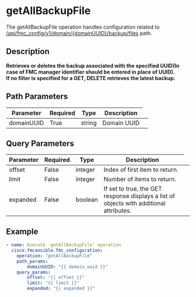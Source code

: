 # getAllBackupFile

The getAllBackupFile operation handles configuration related to [/api/fmc_config/v1/domain/{domainUUID}/backup/files](/paths//api/fmc_config/v1/domain/{domain_uuid}/backup/files.md) path.&nbsp;
## Description
**Retrieves or deletes the backup associated with the specified UUID(In case of FMC manager identifier should be entered in place of UUID). <br/>If no filter is specified for a GET, DELETE retrieves the latest backup.**

## Path Parameters
| Parameter | Required | Type | Description |
| --------- | -------- | ---- | ----------- |
| domainUUID | True | string <td colspan=3> Domain UUID |

## Query Parameters
| Parameter | Required | Type | Description |
| --------- | -------- | ---- | ----------- |
| offset | False | integer <td colspan=3> Index of first item to return. |
| limit | False | integer <td colspan=3> Number of items to return. |
| expanded | False | boolean <td colspan=3> If set to true, the GET response displays a list of objects with additional attributes. |

## Example
```yaml
- name: Execute 'getAllBackupFile' operation
  cisco.fmcansible.fmc_configuration:
    operation: "getAllBackupFile"
    path_params:
        domainUUID: "{{ domain_uuid }}"
    query_params:
        offset: "{{ offset }}"
        limit: "{{ limit }}"
        expanded: "{{ expanded }}"

```